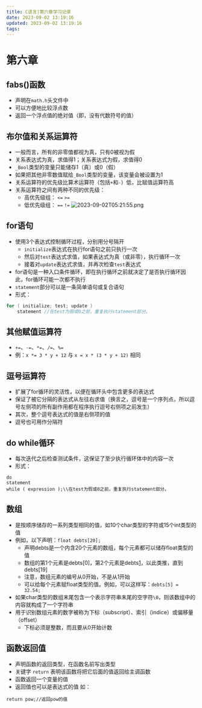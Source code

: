 ```yaml
---
title: C语言|第六章学习记录
date: 2023-09-02 13:19:16
updated: 2023-09-02 13:19:16
tags:
---
```

# 第六章

## fabs()函数

- 声明在`math.h`头文件中
- 可以方便地比较浮点数
- 返回一个浮点值的绝对值（即，没有代数符号的值）

## 布尔值和关系运算符

- 一般而言，所有的非零值都视为真，只有0被视为假
- 关系表达式为真，求值得1；关系表达式为假，求值得0
- `_Bool`类型的变量只能储存1（真）或0（假）
- 如果把其他非零数值赋给`_Bool`类型的变量，该变量会被设置为1
- 关系运算符的优先级比算术运算符（包括`+`和`-`）低，比赋值运算符高
- 关系运算符之间有两种不同的优先级：
  - 高优先级组： `<=` `>=`
  - 低优先级组： `==` `!=`
![2023-09-02T05:21:55.png][1]
## for语句

- 使用3个表达式控制循环过程，分别用分号隔开
  - `initialize`表达式在执行for语句之前只执行一次
  - 然后对`test`表达式求值，如果表达式为真（或非零），执行循环一次
  - 接着对`update`表达式求值，并再次检查`test`表达式
- for语句是一种入口条件循环，即在执行循环之前就决定了是否执行循环因此，for循环可能一次都不执行
- `statement`部分可以是一条简单语句或复合语句
- 形式：

```c
for ( initialize; test; update )
    statement //在test为假或0之前，重复执行statement部分。
```

## 其他赋值运算符

- `+=`、`-=`、`*=`、`/=`、`%=`
- 例：`x *= 3 * y + 12` 与 `x = x * (3 * y + 12)` 相同

## 逗号运算符

- 扩展了for循环的灵活性，以便在循环头中包含更多的表达式
- 保证了被它分隔的表达式从左往右求值（换言之，逗号是一个序列点，所以逗号左侧项的所有副作用都在程序执行逗号右侧项之前发生）
- 其次，整个逗号表达式的值是右侧项的值
- 逗号也可用作分隔符

## do while循环

- 每次迭代之后检查测试条件，这保证了至少执行循环体中的内容一次
- 形式：
```
do
statement
while ( expression );\\在test为假或0之前，重复执行statement部分。
```

## 数组

- 是按顺序储存的一系列类型相同的值，如10个char类型的字符或15个int类型的值
- 例如，以下声明：`float debts[20];`
  - 声明debts是一个内含20个元素的数组，每个元素都可以储存float类型的值
  - 数组的第1个元素是debts[0]，第2个元素是debts[1]，以此类推，直到debts[19]
  - 注意，数组元素的编号从0开始，不是从1开始
  - 可以给每个元素赋float类型的值。例如，可以这样写：`debts[5] = 32.54;`
- 如果char类型的数组末尾包含一个表示字符串末尾的空字符`\0`，则该数组中的内容就构成了一个字符串
- 用于识别数组元素的数字被称为下标（subscript）、索引（indice）或偏移量（offset）
  - 下标必须是整数，而且要从0开始计数

## 函数返回值

- 声明函数的返回类型，在函数名前写出类型
- 关键字 `return` 表明该函数将把它后面的值返回给主调函数
- 函数返回一个变量的值
- 返回值也可以是表达式的值
如：
```
return pow;//返回pow的值
```


  [1]: https://image.200502.xyz/i/2025/01/29/owbt5v-0.webp